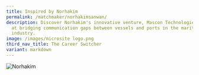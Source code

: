 ```yaml
---
title: Inspired by Norhakim
permalink: /matchmaker/norhakimsanwan/
description: Discover Norhakim's innovative venture, Mascon Technologies, aimed
  at bridging communication gaps between vessels and ports in the maritime
  industry.
image: /images/microsite logo.png
third_nav_title: The Career Switcher
variant: markdown
---
```

<img border="0" alt="Norhakim" src="https://i.ibb.co/946bxtd/Norhakim.png">